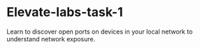 # Elevate-labs-task-1
Learn to discover open ports on devices in your local network to understand network exposure.

